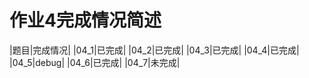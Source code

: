 #  作业4完成情况简述

|题目|完成情况|
|04_1|已完成|
|04_2|已完成|
|04_3|已完成|
|04_4|已完成|
|04_5|debug|
|04_6|已完成|
|04_7|未完成|
